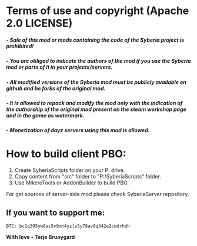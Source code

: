 # Terms of use and copyright (Apache 2.0 LICENSE)
##### - Sale of this mod or mods containing the code of the Syberia project is prohibited!
##### - You are obliged to indicate the authors of the mod if you use the Syberia mod or parts of it in your projects/servers.
##### - All modified versions of the Syberia mod must be publicly available on github and be forks of the original mod.
##### - It is allowed to repack and modify the mod only with the indication of the authorship of the original mod present on the steam workshop page and in the game as watermark.
##### - Monetization of dayz servers using this mod is allowed.

# How to build client PBO:
1. Create SyberiaScripts folder on your P: drive.
2. Copy content from "src" folder to "P:/SyberiaScripts" folder.
3. Use MikeroTools or AddonBuilder to build PBO.

For get sources of server-side mod please check SyberiaServer repository.

## If you want to support me:
```
BTC: bc1q395yw8as5v9mn4yzls5y78av0q342e2cwdrhdh 
```

**With love - Terje Bruoygard**
